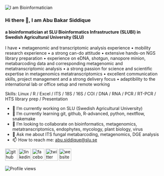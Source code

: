 ![I am Bioinformatician](https://i0.wp.com/bioinformaticamente.com/wp-content/uploads/2020/10/Progetto-senza-titolo.png?resize=1024%2C576&ssl=1)
### Hi there 👋, I am Abu Bakar Siddique
#### a bioinformatician at SLU Bioinformatics Infrastructure (SLUBI) in Swedish Agricultural University (SLU)

I have • metagenomic and transcriptomic analysis experience • mobility research experience • a strong can-do attitude • extensive hands-on NGS library preparation • experience on eDNA, shotgun, nanopore minion, metabarcoding data and corresponding metagenomic and metatranscriptomic analysis • a strong passion for science and scientific expertise in metagenomics metatranscriptomics • excellent communication skills, project management and a strong delivery focus • adaptibility to the international lab or office setup and remote working

Skills: Linux / R / Excel / ITS / 18S / 16S / COI / DNA /  RNA / PCR / RT-PCR / HTS library prep / Presentation

- 🔭 I’m currently working on SLU (Swedish Agricultural University) 
- 🌱 I’m currently learning git, github, R-advanced, python, nextflow, snakemake 
- 👯 I’m looking to collaborate on bioinformatics, metagenomics, metatranscriptomics, endophytes, mycology, plant biology, virus 
- 💬 Ask me about ITS fungal metabarcoding, metagenomics, DGE analysis 
- 📫 How to reach me: abu.siddique@slu.se 


[<img src='https://cdn.jsdelivr.net/npm/simple-icons@3.0.1/icons/github.svg' alt='github' height='40'>](https://github.com/abu85)  [<img src='https://cdn.jsdelivr.net/npm/simple-icons@3.0.1/icons/linkedin.svg' alt='linkedin' height='40'>](https://www.linkedin.com/in/abu-bakar-siddique-11541861/)  [<img src='https://cdn.jsdelivr.net/npm/simple-icons@3.0.1/icons/facebook.svg' alt='facebook' height='40'>](https://www.facebook.com/a.b.s.biplob)  [<img src='https://cdn.jsdelivr.net/npm/simple-icons@3.0.1/icons/twitter.svg' alt='twitter' height='40'>](https://twitter.com/absiddique85)  [<img src='https://cdn.jsdelivr.net/npm/simple-icons@3.0.1/icons/icloud.svg' alt='website' height='40'>](https://sites.google.com/view/abubsiddique/home)  

![Profile views](https://gpvc.arturio.dev/abu85)  
